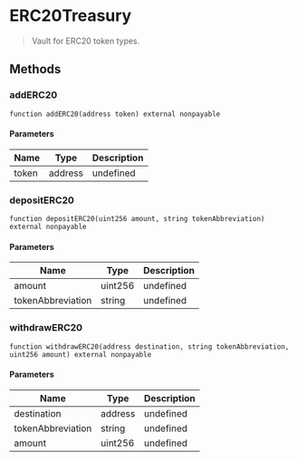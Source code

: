 # ERC20Treasury



> Vault for ERC20 token types.





## Methods

### addERC20

```solidity
function addERC20(address token) external nonpayable
```





#### Parameters

| Name | Type | Description |
|---|---|---|
| token | address | undefined |

### depositERC20

```solidity
function depositERC20(uint256 amount, string tokenAbbreviation) external nonpayable
```





#### Parameters

| Name | Type | Description |
|---|---|---|
| amount | uint256 | undefined |
| tokenAbbreviation | string | undefined |

### withdrawERC20

```solidity
function withdrawERC20(address destination, string tokenAbbreviation, uint256 amount) external nonpayable
```





#### Parameters

| Name | Type | Description |
|---|---|---|
| destination | address | undefined |
| tokenAbbreviation | string | undefined |
| amount | uint256 | undefined |





